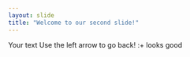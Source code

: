 ```yaml
---
layout: slide
title: "Welcome to our second slide!"
---
```

Your text
Use the left arrow to go back! :+ looks good
